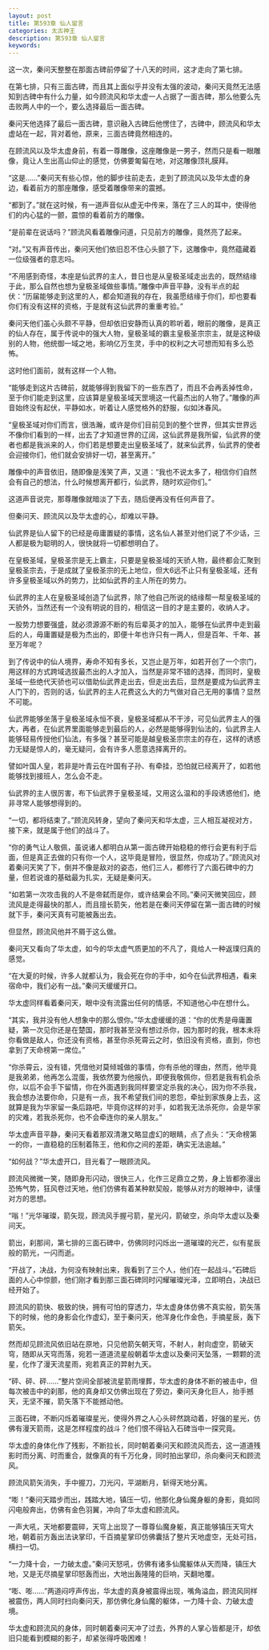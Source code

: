 ```yaml
---
layout: post
title: 第593章 仙人留言
categories: 太古神王
description: 第593章 仙人留言
keywords:
---
```


这一次，秦问天整整在那面古碑前停留了十八天的时间，这才走向了第七排。

在第七排，只有三面古碑，而且其上面似乎并没有太强的波动，秦问天竟然无法感知到古碑中有什么力量，如今顾流风和华太虚一人占据了一面古碑，那么他要么先击败两人中的一个，要么选择最后一面古碑。

秦问天他选择了最后一面古碑，意识融入古碑后他愣住了，古碑中，顾流风和华太虚站在一起，背对着他，原来，三面古碑竟然相连的。

在顾流风以及华太虚身前，有着一尊雕像，这座雕像是一男子，然而只是看一眼雕像，竟让人生出高山仰止的感觉，仿佛要匍匐在地，对这雕像顶礼膜拜。

“这是……”秦问天有些心惊，他的脚步往前走去，走到了顾流风以及华太虚的身边，看着前方的那座雕像，感受着雕像带来的震撼。

“都到了。”就在这时候，有一道声音似从虚无中传来，落在了三人的耳中，使得他们的内心猛的一颤，震惊的看着前方的雕像。

“是前辈在说话吗？”顾流风看着雕像问道，只见前方的雕像，竟然亮了起来。

“对。”又有声音传出，秦问天他们依旧忍不住心头颤了下，这雕像中，竟然蕴藏着一位级强者的意志吗。

“不用感到奇怪，本座是仙武界的主人，昔日也是从皇极圣域走出去的，既然结缘于此，那么自然也想为皇极圣域做些事情。”雕像中声音平静，没有半点的起伏：“历届能够走到这里的人，都会知道我的存在，我虽愿结缘于你们，却也要看你们有没有这样的资格，于是就有这仙武界的重重考验。”

秦问天他们虽心头颇不平静，但却依旧安静而认真的聆听着，眼前的雕像，是真正的仙人存在，属于传说中的强大人物，皇极圣域的霸主皇极圣宗宗主，就是这种级别的人物，他统御一域之地，影响亿万生灵，手中的权利之大可想而知有多么恐怖。

这时他们面前，就有这样一个人物。

“能够走到这片古碑前，就能够得到我留下的一些东西了，而且不会再丢掉性命，至于你们能走到这里，应该算是皇极圣域天罡境这一代最杰出的人物了。”雕像的声音始终没有起伏，平静如水，听着让人感觉格外的舒服，似如沐春风。

“皇极圣域对你们而言，很浩瀚，或许是你们目前见到的整个世界，但其实世界远不像你们看到的一样，出去了才知道世界的辽阔，这仙武界是我所留，仙武界的使者也都是我派来的人，你们若是想要走出皇极圣域了，就来仙武界，仙武界的使者会迎接你们，他们就会安排好一切，甚至离开。”

雕像中的声音依旧，随即像是浅笑了声，又道：“我也不说太多了，相信你们自然会有自己的想法，什么时候想离开都行，仙武界，随时欢迎你们。”

这道声音说完，那尊雕像就暗淡了下去，随后便再没有任何声音了。

但秦问天、顾流风以及华太虚的心，却难以平静。

仙武界是仙人留下的已经是毋庸置疑的事情，这名仙人甚至对他们说了不少话，三人都是极为聪明的人，很快就将一切都想明白了。

在皇极圣域，皇极圣宗是无上霸主，只要是皇极圣域的天骄人物，最终都会汇聚到皇极圣宗去，于是成就了皇极圣宗的无上地位，但大6远不止只有皇极圣域，还有许多皇极圣域以外的势力，比如仙武界的主人所在的势力。

仙武界的主人在皇极圣域创造了仙武界，除了他自己所说的结缘帮一帮皇极圣域的天骄外，当然还有一个没有明说的目的，相信这一目的才是主要的，收纳人才。

一股势力想要强盛，就必须源源不断的有后辈英才的加入，能够在仙武界中走到最后的人，毋庸置疑是极为杰出的，即便十年也许只有一两人，但是百年、千年、甚至万年呢？

到了传说中的仙人境界，寿命不知有多长，又岂止是万年，如若开创了一个宗门，用这样的方式跨域选拔最杰出的人才加入，当然是非常不错的选择，而同时，皇极圣域一些绝代天骄也可以借助仙武界走出去，但走出去后，显然是要成为仙武界主人门下的，否则的话，仙武界的主人花费这么大的力气做对自己无用的事情？显然不可能。

仙武界能够坐落于皇极圣域永恒不衰，皇极圣域都从不干涉，可见仙武界主人的强大，再者，在仙武界里面能够走到最后的人，必然是能够得到仙法的，仙武界主人能够轻易传授他们仙法，有多强？甚至可能是越皇极圣宗宗主的存在，这样的诱惑力无疑是惊人的，毫无疑问，会有许多人愿意选择离开的。

譬如叶国人皇，若非是叶青云在叶国有子孙、有牵挂，恐怕就已经离开了，如若他能够找到接班人，怎么会不走。

仙武界的主人很厉害，布下仙武界于皇极圣域，又用这么温和的手段诱惑他们，绝非寻常人能够想得到的。

“一切，都将结束了。”顾流风转身，望向了秦问天和华太虚，三人相互凝视对方，接下来，就是属于他们的战斗了。

“你的勇气让人敬佩，虽说诸人都明白从第一面古碑开始稳稳的修行会更有利于后面，但是真正去做的只有你一个人，这毕竟是冒险，很显然，你成功了。”顾流风对着秦问天笑了下，倒并不像是敌对的姿态，他们三人，都修行了六面石碑中的力量，但若说谁的基础最为扎实，无疑是秦问天。

“如若第一次攻击我的人不是帝弑而是你，或许结果会不同。”秦问天微笑回应，顾流风是走得最快的那人，而且擅长箭矢，他若是在秦问天停留在第一面古碑的时候就下手，秦问天真有可能被轰出去。

但显然，顾流风他并不屑于这么做。

秦问天又看向了华太虚，如今的华太虚气质更加的不凡了，竟给人一种返璞归真的感觉。

“在大夏的时候，许多人就都认为，我会死在你的手中，如今在仙武界相遇，看来宿命中，我们必有一战。”秦问天缓缓开口。

华太虚同样看着秦问天，眼中没有流露出任何的情感，不知道他心中在想什么。

“其实，我并没有他人想象中的那么恨你。”华太虚缓缓的道：“你的优秀是毋庸置疑，第一次见你还是在楚国，那时我甚至没有想过杀你，因为那时的我，根本未将你看做是敌人，你还没有资格，甚至你杀死霄云之时，依旧没有资格，直到，你也拿到了天命榜第一席位。”

“你杀霄云，没有错，凭借他对莫倾城做的事情，你有杀他的理由，然而，他毕竟是我弟弟，他再怎么混蛋，我依然要为他报仇，即便我敬佩你，但若是我有机会杀你，以后不会手下留情，你在外面遇到我同样要坚定杀我的决心，因为你不杀我，我会想办法要你命，只是有一点，我不希望我们间的恩怨，牵扯到家族身上去，这就算是我为华家留一条后路吧，毕竟你这样的对手，如若我无法杀死你，会是华家的灾难，若我杀死你，也不会牵连你的亲人朋友。”

华太虚声音平静，秦问天看着那双清澈又略显虚幻的眼睛，点了点头：“天命榜第一的你，一直稳稳的压制着陈王，他和你之间的差距，确实无法逾越。”

“如何战？”华太虚开口，目光看了一眼顾流风。

顾流风微微一笑，随即身形闪动，很快三人，化作三足鼎立之势，身上皆都弥漫出恐怖气势，狂风卷过天地，他们仿佛有着某种默契般，能够从对方的眼神中，读懂对方的思想。

“嗡！”光华璀璨，箭矢现，顾流风手握弓箭，星光闪，箭破空，杀向华太虚以及秦问天。

箭出，刹那间，第七排的三面石碑中，仿佛同时闪烁出一道璀璨的光芒，似有星辰般的箭光，一闪而逝。

“开战了，决战，为何没有映射出来，我看到了三个人，他们在一起战斗。”石碑后面的人心中惊颤，他们刚才看到那三面石碑同时闪耀璀璨光泽，立即明白，决战已经开始了。

顾流风的箭快、极致的快，拥有可怕的穿透力，华太虚身体仿佛不真实般，箭矢落下的时候，他的身影会化作虚幻，至于秦问天，他浑身化作金色，手摘星辰，轰下箭矢。

然而却见顾流风依旧站在原地，只见他箭矢朝天穹，不射人，射向虚空，箭破天穹，随即从天穹而落，宛若一道道流星般朝着华太虚以及秦问天坠落，一颗颗的流星，化作了漫天流星雨，宛若真正的羿射九天。

“砰、砰、砰……”整片空间全部被流星箭雨埋葬，华太虚的身体不断的被击中，但每次被击中的刹那，他的真身却又仿佛出现在了旁边，秦问天身化巨人，抬手撼天，无坚不摧，箭矢落下不能撼动他。

三面石碑，不断闪烁着璀璨星光，使得外界之人心头砰然跳动着，好强的星光，仿佛有漫天箭雨，这是怎样程度的战斗？他们恨不得钻入石碑当中一探究竟。

华太虚的身体化作了残影，不断拉长，同时朝着秦问天和顾流风而去，这一道道残影时而分离、时而重合，就像真的有千万化身，同时拍出掌印，杀向秦问天和顾流风。

顾流风箭矢消失，手中握刀，刀光闪，平湖断月，斩得天地分离。

“嘭！”秦问天踏步而出，践踏大地，镇压一切，他那化身仙魔身躯的身影，竟如同闪电般奔出，仿佛有金色羽翼，冲向了华太虚和顾流风。

一声大吼，天地都要震碎，天穹上出现了一尊尊仙魔身躯，真正能够镇压天穹大地，朝着前方轰出法诀掌印，千百摘星掌印仿佛囊括了整片天地虚空，无处可挡，横扫一切。

“一力降十会，一力破太虚。”秦问天怒吼，仿佛有诸多仙魔躯体从天而降，镇压大地，又是无尽摘星掌印怒轰而出，大地出轰隆隆的巨响，天翻地覆。

“嘭、嘭……”两道闷哼声传出，华太虚的真身被震得出现，嘴角溢血，顾流风同样被震伤，两人同时扫向秦问天，那仿佛化身仙魔的躯体，一力降十会、力破太虚境。

华太虚和顾流风的身体，同时朝着秦问天冲了过去，外界的人掌心皆都是汗，却依旧只能看到模糊的影子，却紧张得呼吸困难！

